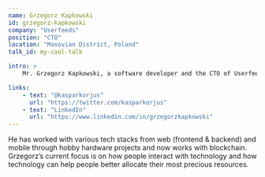 ```yaml
---
name: Grzegorz Kapkowski
id: grzegorz-kapkowski
company: "Userfeeds"
position: "CTO"
location: "Masovian District, Poland"
talk_id: my-cool-talk

intro: >
    Mr. Grzegorz Kapkowski, a software developer and the CTO of Userfeeds, has been programming professionally since 2007.

links:
    - text: "@kasparkorjus"
      url: "https://twitter.com/kasparkorjus"
    - text: "LinkedIn"
      url: "https://www.linkedin.com/in/grzegorzkapkowski"
---
```


He has worked with various tech stacks from web (frontend & backend) and mobile through hobby hardware projects and now works with blockchain. Grzegorz’s current focus is on how people interact with technology and how technology can help people better allocate their most precious resources.
